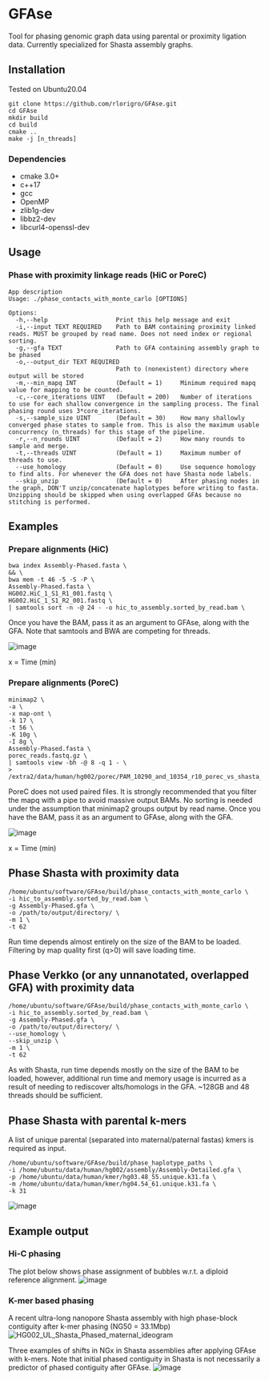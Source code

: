 # GFAse

Tool for phasing genomic graph data using parental or proximity ligation data. Currently specialized for Shasta assembly graphs.

## Installation

Tested on Ubuntu20.04 

```
git clone https://github.com/rlorigro/GFAse.git
cd GFAse
mkdir build
cd build
cmake ..
make -j [n_threads]
```

### Dependencies

- cmake 3.0+
- c++17
- gcc
- OpenMP
- zlib1g-dev
- libbz2-dev
- libcurl4-openssl-dev


## Usage

### Phase with proximity linkage reads (HiC or PoreC)

```
App description
Usage: ./phase_contacts_with_monte_carlo [OPTIONS]

Options:
  -h,--help                   Print this help message and exit
  -i,--input TEXT REQUIRED    Path to BAM containing proximity linked reads. MUST be grouped by read name. Does not need index or regional sorting.
  -g,--gfa TEXT               Path to GFA containing assembly graph to be phased
  -o,--output_dir TEXT REQUIRED
                              Path to (nonexistent) directory where output will be stored
  -m,--min_mapq INT           (Default = 1)     Minimum required mapq value for mapping to be counted.
  -c,--core_iterations UINT   (Default = 200)   Number of iterations to use for each shallow convergence in the sampling process. The final phasing round uses 3*core_iterations.
  -s,--sample_size UINT       (Default = 30)    How many shallowly converged phase states to sample from. This is also the maximum usable concurrency (n_threads) for this stage of the pipeline.
  -r,--n_rounds UINT          (Default = 2)     How many rounds to sample and merge.
  -t,--threads UINT           (Default = 1)     Maximum number of threads to use.
  --use_homology              (Default = 0)     Use sequence homology to find alts. For whenever the GFA does not have Shasta node labels.
  --skip_unzip                (Default = 0)     After phasing nodes in the graph, DON'T unzip/concatenate haplotypes before writing to fasta. Unzipping should be skipped when using overlapped GFAs because no stitching is performed.
```

## Examples

### Prepare alignments (HiC)

```
bwa index Assembly-Phased.fasta \
&& \
bwa mem -t 46 -5 -S -P \
Assembly-Phased.fasta \
HG002.HiC_1_S1_R1_001.fastq \
HG002.HiC_1_S1_R2_001.fastq \
| samtools sort -n -@ 24 - -o hic_to_assembly.sorted_by_read.bam \
```
Once you have the BAM, pass it as an argument to GFAse, along with the GFA. Note that samtools and BWA are competing for threads.

![image](https://user-images.githubusercontent.com/28764332/201423346-b2077b90-7f96-42fc-be8a-5b655315ff3c.png)

x = Time (min)

### Prepare alignments (PoreC)

```
minimap2 \
-a \
-x map-ont \
-k 17 \
-t 56 \
-K 10g \
-I 8g \
Assembly-Phased.fasta \
porec_reads.fastq.gz \
| samtools view -bh -@ 8 -q 1 - \
> /extra2/data/human/hg002/porec/PAM_10290_and_10354_r10_porec_vs_shasta_r10_slow.q1.bam
```
PoreC does not used paired files. It is strongly recommended that you filter the mapq with a pipe to avoid massive output BAMs. No sorting is needed under the assumption that minimap2 groups output by read name. Once you have the BAM, pass it as an argument to GFAse, along with the GFA.

![image](https://user-images.githubusercontent.com/28764332/201423543-274923c9-6a2d-4f3c-93cd-dcd1e350e6e7.png)

x = Time (min)


## Phase Shasta with proximity data

```
/home/ubuntu/software/GFAse/build/phase_contacts_with_monte_carlo \
-i hic_to_assembly.sorted_by_read.bam \
-g Assembly-Phased.gfa \
-o /path/to/output/directory/ \
-m 1 \
-t 62
```

Run time depends almost entirely on the size of the BAM to be loaded. Filtering by map quality first (q>0) will save loading time. 

## Phase Verkko (or any unnanotated, overlapped GFA) with proximity data

```
/home/ubuntu/software/GFAse/build/phase_contacts_with_monte_carlo \
-i hic_to_assembly.sorted_by_read.bam \
-g Assembly-Phased.gfa \
-o /path/to/output/directory/ \
--use_homology \
--skip_unzip \
-m 1 \
-t 62
```

As with Shasta, run time depends mostly on the size of the BAM to be loaded, however, additional run time and memory usage is incurred as a result of needing to rediscover alts/homologs in the GFA. ~128GB and 48 threads should be sufficient.


## Phase Shasta with parental k-mers
A list of unique parental (separated into maternal/paternal fastas) kmers is required as input.
```
/home/ubuntu/software/GFAse/build/phase_haplotype_paths \
-i /home/ubuntu/data/human/hg002/assembly/Assembly-Detailed.gfa \
-p /home/ubuntu/data/human/kmer/hg03.48_55.unique.k31.fa \
-m /home/ubuntu/data/human/kmer/hg04.54_61.unique.k31.fa \
-k 31
```
![image](https://user-images.githubusercontent.com/28764332/169711827-7f84d3c6-51e8-465d-9620-f2da047a15a1.png)


## Example output

### Hi-C phasing
The plot below shows phase assignment of bubbles w.r.t. a diploid reference alignment. 
![image](https://user-images.githubusercontent.com/28764332/201426111-2941f038-9015-4abe-b649-b7cd59580051.png)

### K-mer based phasing

A recent ultra-long nanopore Shasta assembly with high phase-block contiguity after k-mer phasing (NG50 = 33.1Mbp)
![HG002_UL_Shasta_Phased_maternal_ideogram](https://user-images.githubusercontent.com/28764332/169709071-0d3696c2-8ffb-4cbd-b7af-4dd73ad83734.png)

Three examples of shifts in NGx in Shasta assemblies after applying GFAse with k-mers. Note that initial phased contiguity in Shasta is not necessarily a predictor of phased contiguity after GFAse.
![image](https://user-images.githubusercontent.com/28764332/169709283-db012bc4-5fc7-4eee-9901-59fe83293fd6.png)


